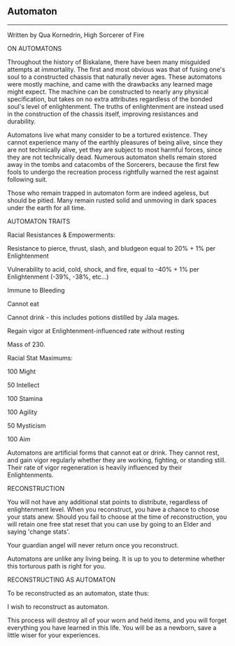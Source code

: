 ## Automaton

---

Written by Qua Kornedrin, High Sorcerer of Fire


ON AUTOMATONS

Throughout the history of Biskalane, there have been many misguided attempts at immortality. The first and most obvious was that of fusing one's soul to a constructed chassis that naturally never ages. These automatons were mostly machine, and came with the drawbacks any learned mage might expect. The machine can be constructed to nearly any physical specification, but takes on no extra attributes regardless of the bonded soul's level of enlightenment. The truths of enlightenment are instead used in the construction of the chassis itself, improving resistances and durability.

Automatons live what many consider to be a tortured existence. They cannot experience many of the earthly pleasures of being alive, since they are not technically alive, yet they are subject to most harmful forces, since they are not technically dead. Numerous automaton shells remain stored away in the tombs and catacombs of the Sorcerers, because the first few fools to undergo the recreation process rightfully warned the rest against following suit.

Those who remain trapped in automaton form are indeed ageless, but should be pitied. Many remain rusted solid and unmoving in dark spaces under the earth for all time.


AUTOMATON TRAITS


Racial Resistances & Empowerments:

Resistance to pierce, thrust, slash, and bludgeon equal to 20% + 1% per Enlightenment

Vulnerability to acid, cold, shock, and fire, equal to -40% + 1% per Enlightenment (-39%, -38%, etc...)

Immune to Bleeding

Cannot eat

Cannot drink - this includes potions distilled by Jala mages.

Regain vigor at Enlightenment-influenced rate without resting

Mass of 230.

Racial Stat Maximums:

100 Might

50 Intellect

100 Stamina

100 Agility

50 Mysticism

100 Aim

Automatons are artificial forms that cannot eat or drink. They cannot rest, and gain vigor regularly whether they are working, fighting, or standing still. Their rate of vigor regeneration is heavily influenced by their Enlightenments.


RECONSTRUCTION

You will not have any additional stat points to distribute, regardless of enlightenment level. When you reconstruct, you have a chance to choose your stats anew. Should you fail to choose at the time of reconstruction, you will retain one free stat reset that you can use by going to an Elder and saying 'change stats'.

Your guardian angel will never return once you reconstruct.

Automatons are unlike any living being. It is up to you to determine whether this torturous path is right for you.


RECONSTRUCTING AS AUTOMATON

To be reconstructed as an automaton, state thus:

I wish to reconstruct as automaton.

This process will destroy all of your worn and held items, and you will forget everything you have learned in this life. You will be as a newborn, save a little wiser for your experiences.
